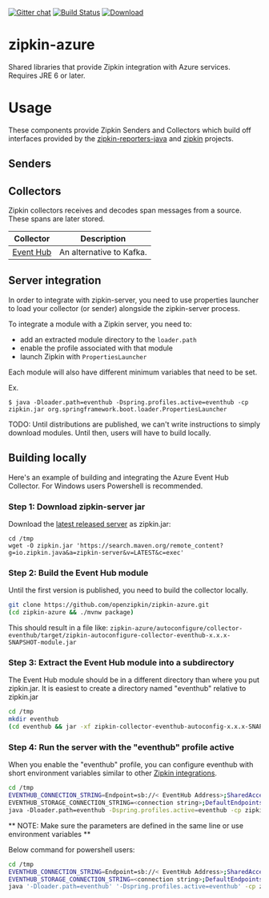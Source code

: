 [![Gitter chat](http://img.shields.io/badge/gitter-join%20chat%20%E2%86%92-brightgreen.svg)](https://gitter.im/openzipkin/zipkin)
[![Build Status](https://circleci.com/gh/openzipkin/zipkin-azure.svg?style=svg)](https://circleci.com/gh/openzipkin/zipkin-azure)
[![Download](https://api.bintray.com/packages/openzipkin/maven/zipkin-azure/images/download.svg)](https://bintray.com/openzipkin/maven/zipkin-azure/_latestVersion)

# zipkin-azure
Shared libraries that provide Zipkin integration with Azure services. Requires JRE 6 or later.

# Usage
These components provide Zipkin Senders and Collectors which build off interfaces provided by
the [zipkin-reporters-java](https://github.com/openzipkin/zipkin-reporter-java) and
[zipkin](https://github.com/openzipkin/zipkin) projects.

## Senders

## Collectors
Zipkin collectors receives and decodes span messages from a source. These
spans are later stored.

Collector | Description
--- | --- 
[Event Hub](./collector/eventhub) | An alternative to Kafka.

## Server integration
In order to integrate with zipkin-server, you need to use properties
launcher to load your collector (or sender) alongside the zipkin-server
process.

To integrate a module with a Zipkin server, you need to:
* add an extracted module directory to the `loader.path`
* enable the profile associated with that module
* launch Zipkin with `PropertiesLauncher`

Each module will also have different minimum variables that need to be set.

Ex.
```
$ java -Dloader.path=eventhub -Dspring.profiles.active=eventhub -cp zipkin.jar org.springframework.boot.loader.PropertiesLauncher
```

TODO: Until distributions are published, we can't write instructions to
simply download modules. Until then, users will have to build locally.

## Building locally

Here's an example of building and integrating the Azure Event Hub Collector. For Windows users Powershell is recommended.

### Step 1: Download zipkin-server jar
Download the [latest released server](https://search.maven.org/remote_content?g=io.zipkin.java&a=zipkin-server&v=LATEST&c=exec) as zipkin.jar:

```
cd /tmp
wget -O zipkin.jar 'https://search.maven.org/remote_content?g=io.zipkin.java&a=zipkin-server&v=LATEST&c=exec'
```

### Step 2: Build the Event Hub module
Until the first version is published, you need to build the collector locally.
``` bash
git clone https://github.com/openzipkin/zipkin-azure.git
(cd zipkin-azure && ./mvnw package)
```

This should result in a file like:
`zipkin-azure/autoconfigure/collector-eventhub/target/zipkin-autoconfigure-collector-eventhub-x.x.x-SNAPSHOT-module.jar`

### Step 3: Extract the Event Hub module into a subdirectory
The Event Hub module should be in a different directory than where you put zipkin.jar.
It is easiest to create a directory named "eventhub" relative to zipkin.jar

``` bash
cd /tmp
mkdir eventhub
(cd eventhub && jar -xf zipkin-collector-eventhub-autoconfig-x.x.x-SNAPSHOT-module.jar)
```

### Step 4: Run the server with the "eventhub" profile active
When you enable the "eventhub" profile, you can configure eventhub with
short environment variables similar to other [Zipkin integrations](https://github.com/openzipkin/zipkin/blob/master/zipkin-server/README.md#elasticsearch-storage).


``` bash
cd /tmp
EVENTHUB_CONNECTION_STRING=Endpoint=sb://< EventHub Address>;SharedAccessKeyName=<name>;SharedAccessKey=<key> \
EVENTHUB_STORAGE_CONNECTION_STRING=<connection string>;DefaultEndpointsProtocol=https;AccountName=<yourAccountName>;AccountKey=<yourAccountKey> \
java -Dloader.path=eventhub -Dspring.profiles.active=eventhub -cp zipkin.jar org.springframework.boot.loader.PropertiesLauncher
```
** NOTE: Make sure the parameters are defined in the same line or use environment variables **


Below command for powershell users:

``` bash
cd /tmp
EVENTHUB_CONNECTION_STRING=Endpoint=sb://< EventHub Address>;SharedAccessKeyName=<name>;SharedAccessKey=<key>
EVENTHUB_STORAGE_CONNECTION_STRING=<connection string>;DefaultEndpointsProtocol=https;AccountName=<yourAccountName>;AccountKey=<yourAccountKey>
java '-Dloader.path=eventhub' '-Dspring.profiles.active=eventhub' -cp zipkin.jar org.springframework.boot.loader.PropertiesLauncher
```
